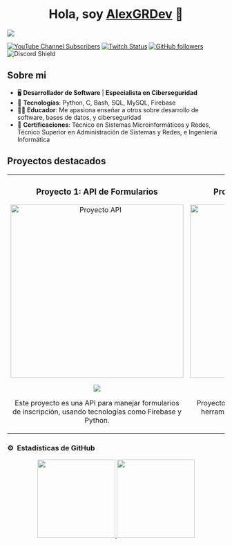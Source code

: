 <div align="center">
<h1 align="center">Hola, soy <a href="https://github.com/AlexGRDev">AlexGRDev</a> 👋</h1>
</div>
<img src="https://i.imgur.com/weNbhGZ.png">

[![YouTube Channel Subscribers](https://img.shields.io/youtube/channel/subscribers/UCIjEgHA1vatSR2K4rfcdNRg?style=social)](https://youtube.com/aristidevs?sub_confirmation=1)
[![Twitch Status](https://img.shields.io/twitch/status/aristidevs?style=social)](https://www.twitch.tv/aristidevs)
[![GitHub followers](https://img.shields.io/github/followers/AlexGRDev?style=social)](https://github.com/AlexGRDev)
![Discord Shield](https://discordapp.com/api/guilds/807719549075980308/widget.png?style=shield)

## Sobre mi

- 🖥️ **Desarrollador de Software** | **Especialista en Ciberseguridad**
- 📲 **Tecnologías**: Python, C, Bash, SQL, MySQL, Firebase
- 🧑‍🏫 **Educador**: Me apasiona enseñar a otros sobre desarrollo de software, bases de datos, y ciberseguridad
- 📗 **Certificaciones**: Técnico en Sistemas Microinformáticos y Redes, Técnico Superior en Administración de Sistemas y Redes, e Ingeniería Informática

## Proyectos destacados
<table>
<tr>
<td width="50%">
<h3 align="center">Proyecto 1: API de Formularios</h3>
<div align="center">
<a href="https://github.com/AlexGRDev/proyecto1" target="_blank"><img src="https://i.imgur.com/Jji0CIE.jpg" width="400" alt="Proyecto API"></a>
<p>
<a href="https://github.com/AlexGRDev/proyecto1" target="_blank">
<img src="https://img.shields.io/badge/CÓDIGO-ff9?style=for-the-badge&logo=github&logoColor=black">
</a>
</p>
<p>Este proyecto es una API para manejar formularios de inscripción, usando tecnologías como Firebase y Python.</p>
</div>
</td>

<td width="50%">
<h3 align="center">Proyecto 2: Seguridad en Redes</h3>
<div align="center">
<a href="https://github.com/AlexGRDev/proyecto2" target="_blank"><img src="https://i.imgur.com/Jji0CIE.jpg" width="400" alt="Proyecto de Seguridad"></a>
<p>
<a href="https://github.com/AlexGRDev/proyecto2" target="_blank">
<img src="https://img.shields.io/badge/CÓDIGO-ff9?style=for-the-badge&logo=github&logoColor=black">
</a>
</p>
<p>Proyecto enfocado en la seguridad de redes, con herramientas de ciberseguridad y Python para análisis de vulnerabilidades.</p>
</div>
</td>
</table>

### ⚙️ &nbsp;Estadísticas de GitHub

<p align="center">
<a href="https://github.com/AlexGRDev">
  <img height="180em" src="https://github-readme-stats-eight-theta.vercel.app/api?username=AlexGRDev&show_icons=true&theme=algolia&include_all_commits=true&count_private=true"/>
  <img height="180em" src="https://github-readme-stats-eight-theta.vercel.app/api/top-langs/?username=AlexGRDev&layout=compact&langs_count=8&theme=algolia"/>
</a>
</p>
